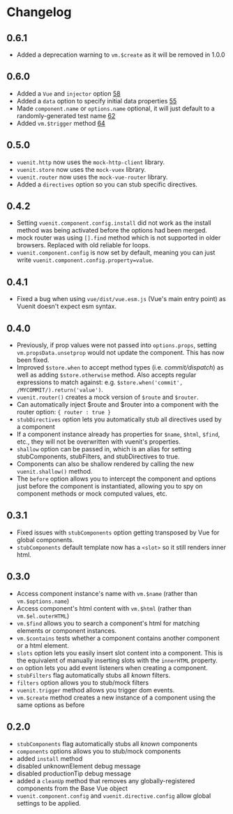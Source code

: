 # Changelog

## 0.6.1
- Added a deprecation warning to `vm.$create` as it will be removed in 1.0.0

## 0.6.0
- Added a `Vue` and `injector` option [58](https://github.com/jackmellis/vuenit/issues/58)
- Added a `data` option to specify initial data properties [55](https://github.com/jackmellis/vuenit/issues/55)
- Made `component.name` or `options.name` optional, it will just default to a randomly-generated test name [62](https://github.com/jackmellis/vuenit/issues/62)
- Added `vm.$trigger` method [64](https://github.com/jackmellis/vuenit/issues/64)

## 0.5.0
- `vuenit.http` now uses the `mock-http-client` library.
- `vuenit.store` now uses the `mock-vuex` library.
- `vuenit.router` now uses the `mock-vue-router` library.
- Added a `directives` option so you can stub specific directives.

## 0.4.2
- Setting `vuenit.component.config.install` did not work as the install method was being activated before the options had been merged.
- mock router was using `[].find` method which is not supported in older browsers. Replaced with old reliable for loops.
- `vuenit.component.config` is now set by default, meaning you can just write `vuenit.component.config.property=value`.

## 0.4.1
- Fixed a bug when using `vue/dist/vue.esm.js` (Vue's main entry point) as Vuenit doesn't expect esm syntax.

## 0.4.0
- Previously, if prop values were not passed into `options.props`, setting `vm.propsData.unsetprop` would not update the component. This has now been fixed.
- Improved `$store.when` to accept method types (i.e. *commit/dispatch*) as well as adding `$store.otherwise` method. Also accepts regular expressions to match against: e.g. `$store.when('commit', /MYCOMMIT/).return('value')`.
- `vuenit.router()` creates a mock version of `$route` and `$router`.
- Can automatically inject $route and $router into a component with the router option: `{ router : true }`  
- `stubDirectives` option lets you automatically stub all directives used by a component
- If a component instance already has properties for `$name`, `$html`, `$find`, etc., they will not be overwritten with vuenit's properties.
- `shallow` option can be passed in, which is an alias for setting stubComponents, stubFilters, and stubDirectives to true.
- Components can also be shallow rendered by calling the new `vuenit.shallow()` method.
- The `before` option allows you to intercept the component and options just before the component is instantiated, allowing you to spy on component methods or mock computed values, etc.

## 0.3.1
- Fixed issues with `stubComponents` option getting transposed by Vue for global components.
- `stubComponents` default template now has a `<slot>` so it still renders inner html.

## 0.3.0
- Access component instance's name with `vm.$name` (rather than `vm.$options.name`)  
- Access component's html content with `vm.$html` (rather than `vm.$el.outerHTML`)
- `vm.$find` allows you to search a component's html for matching elements or component instances.
- `vm.$contains` tests whether a component contains another component or a html element.
- `slots` option lets you easily insert slot content into a component. This is the equivalent of manually inserting slots with the `innerHTML` property.
- `on` option lets you add event listeners when creating a component.
- `stubFilters` flag automatically stubs all *known* filters.
- `filters` option allows you to stub/mock filters
- `vuenit.trigger` method allows you trigger dom events.
- `vm.$create` method creates a new instance of a component using the same options as before

## 0.2.0
- `stubComponents` flag automatically stubs all *known* components  
- `components` options allows you to stub/mock components  
- added `install` method  
- disabled unknownElement debug message  
- disabled productionTip debug message  
- added a `cleanUp` method that removes any globally-registered components from the Base Vue object  
- `vuenit.component.config` and `vuenit.directive.config` allow global settings to be applied.  
